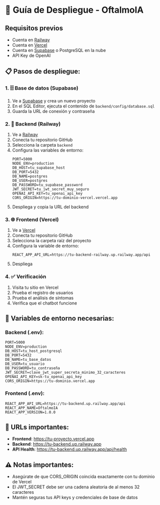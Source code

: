 # 🚀 Guía de Despliegue - OftalmoIA

## Requisitos previos
- Cuenta en [Railway](https://railway.app)
- Cuenta en [Vercel](https://vercel.com)
- Cuenta en [Supabase](https://supabase.com) o PostgreSQL en la nube
- API Key de OpenAI

## 📋 Pasos de despliegue:

### 1. 🗄️ Base de datos (Supabase)

1. Ve a [Supabase](https://supabase.com) y crea un nuevo proyecto
2. En el SQL Editor, ejecuta el contenido de `backend/config/database.sql`
3. Guarda la URL de conexión y contraseña

### 2. 🔧 Backend (Railway)

1. Ve a [Railway](https://railway.app)
2. Conecta tu repositorio GitHub
3. Selecciona la carpeta `backend`
4. Configura las variables de entorno:
   ```
   PORT=5000
   NODE_ENV=production
   DB_HOST=tu_supabase_host
   DB_PORT=5432
   DB_NAME=postgres
   DB_USER=postgres
   DB_PASSWORD=tu_supabase_password
   JWT_SECRET=tu_jwt_secret_muy_seguro
   OPENAI_API_KEY=tu_openai_api_key
   CORS_ORIGIN=https://tu-dominio-vercel.vercel.app
   ```
5. Despliega y copia la URL del backend

### 3. 🌐 Frontend (Vercel)

1. Ve a [Vercel](https://vercel.com)
2. Conecta tu repositorio GitHub
3. Selecciona la carpeta raíz del proyecto
4. Configura la variable de entorno:
   ```
   REACT_APP_API_URL=https://tu-backend-railway.up.railway.app/api
   ```
5. Despliega

### 4. ✅ Verificación

1. Visita tu sitio en Vercel
2. Prueba el registro de usuarios
3. Prueba el análisis de síntomas
4. Verifica que el chatbot funcione

## 🔐 Variables de entorno necesarias:

### Backend (.env):
```env
PORT=5000
NODE_ENV=production
DB_HOST=tu_host_postgresql
DB_PORT=5432
DB_NAME=tu_base_datos
DB_USER=tu_usuario
DB_PASSWORD=tu_contraseña
JWT_SECRET=clave_jwt_super_secreta_minimo_32_caracteres
OPENAI_API_KEY=sk-tu_openai_api_key
CORS_ORIGIN=https://tu-dominio.vercel.app
```

### Frontend (.env):
```env
REACT_APP_API_URL=https://tu-backend.up.railway.app/api
REACT_APP_NAME=OftalmoIA
REACT_APP_VERSION=1.0.0
```

## 🎯 URLs importantes:
- **Frontend**: https://tu-proyecto.vercel.app
- **Backend**: https://tu-backend.up.railway.app
- **API Health**: https://tu-backend.up.railway.app/api/health

## ⚠️ Notas importantes:
- Asegúrate de que CORS_ORIGIN coincida exactamente con tu dominio de Vercel
- El JWT_SECRET debe ser una cadena aleatoria de al menos 32 caracteres
- Mantén seguras tus API keys y credenciales de base de datos 